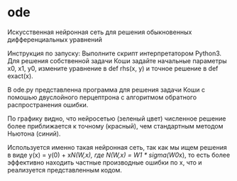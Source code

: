# ode
Искусственная нейронная сеть для решения обыкновенных дифференциальных уравнений




Инструкция по запуску:
Выполните скрипт интерпретатором Python3.
Для решения собственной задачи Коши задайте начальные параметры x0, x1, y0,  измените уравнение в def rhs(x, y) и точное решение в def exact(x).


В ode.py представленна программа для решения задачи Коши с помошью двуслойного перцептрона с алгоритмом обратного распространения ошибки.


По графику видно, что нейросетью (зеленый цвет) численное решение более приближается к точному (красный), чем стандартным методом Ньютона (синий). 


Используется именно такая нейронная сеть, так как мы ищем решения в виде y(x) = y(0) + x*N(W,x), где N(W,x) = W1 * sigma(W0*x), то есть более эффективно находить частные производные ошибки по х, что и реализуется представленным кодом.
